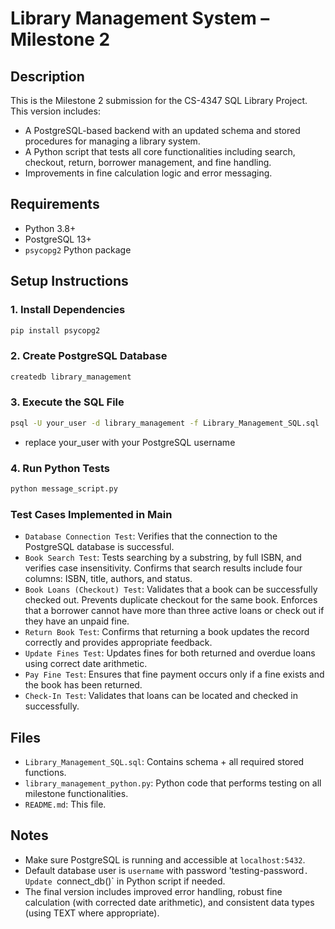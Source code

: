 # Library Management System – Milestone 2

## Description
This is the Milestone 2 submission for the CS-4347 SQL Library Project. This version includes:
- A PostgreSQL-based backend with an updated schema and stored procedures for managing a library system.
- A Python script that tests all core functionalities including search, checkout, return, borrower management, and fine handling.
- Improvements in fine calculation logic and error messaging.

## Requirements
- Python 3.8+
- PostgreSQL 13+
- `psycopg2` Python package

## Setup Instructions

### 1. Install Dependencies
```bash
pip install psycopg2
```

### 2. Create PostgreSQL Database
```bash
createdb library_management
```

### 3. Execute the SQL File
```bash
psql -U your_user -d library_management -f Library_Management_SQL.sql
```
- replace your_user with your PostgreSQL username

### 4. Run Python Tests
```bash
python message_script.py
```

### Test Cases Implemented in Main
- `Database Connection Test`: Verifies that the connection to the PostgreSQL database is successful.
- `Book Search Test`: Tests searching by a substring, by full ISBN, and verifies case insensitivity. Confirms that search results include four columns: ISBN, title, authors, and status.
- `Book Loans (Checkout) Test`: Validates that a book can be successfully checked out. Prevents duplicate checkout for the same book. Enforces that a borrower cannot have more than three active loans or check out if they have an unpaid fine.
- `Return Book Test`: Confirms that returning a book updates the record correctly and provides appropriate feedback.
- `Update Fines Test`: Updates fines for both returned and overdue loans using correct date arithmetic.
- `Pay Fine Test`: Ensures that fine payment occurs only if a fine exists and the book has been returned.
- `Check-In Test`: Validates that loans can be located and checked in successfully.



## Files
- `Library_Management_SQL.sql`: Contains schema + all required stored functions.
- `library_management_python.py`: Python code that performs testing on all milestone functionalities.
- `README.md`: This file.

## Notes
- Make sure PostgreSQL is running and accessible at `localhost:5432`.
- Default database user is `username` with password 'testing-password`. Update `connect_db()` in Python script if needed.
- The final version includes improved error handling, robust fine calculation (with corrected date arithmetic), and consistent data types (using TEXT where appropriate).
